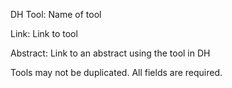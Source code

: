 DH Tool: Name of tool

Link: Link to tool

Abstract: Link to an abstract using the tool in DH

Tools may not be duplicated. All fields are required.
